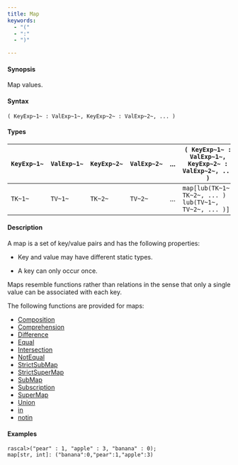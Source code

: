 ```yaml
---
title: Map
keywords:
  - "("
  - ":"
  - ")"

---
```


#### Synopsis

Map values.

#### Syntax

`( KeyExp~1~ : ValExp~1~, KeyExp~2~ : ValExp~2~, ... )`

#### Types

| `KeyExp~1~` | `ValExp~1~` | `KeyExp~2~` | `ValExp~2~` | ... | `( KeyExp~1~ : ValExp~1~, KeyExp~2~ : ValExp~2~, ... )`   |
| --- | --- | --- | --- | --- | --- |
| `TK~1~`     |  `TV~1~`    |  `TK~2~`    | `TV~2~`     | ... | `map[lub(TK~1~, TK~2~, ... ) , lub(TV~1~, TV~2~, ... )]`  |

#### Description

A map is a set of key/value pairs and has the following properties:

*  Key and value may have different static types.

*  A key can only occur once.

Maps resemble functions rather than relations in the sense that only a single value can be associated with each key.

The following functions are provided for maps:

* [Composition](../../../../Rascal/Expressions/Values/Map/Composition)
* [Comprehension](../../../../Rascal/Expressions/Values/Map/Comprehension)
* [Difference](../../../../Rascal/Expressions/Values/Map/Difference)
* [Equal](../../../../Rascal/Expressions/Values/Map/Equal)
* [Intersection](../../../../Rascal/Expressions/Values/Map/Intersection)
* [NotEqual](../../../../Rascal/Expressions/Values/Map/NotEqual)
* [StrictSubMap](../../../../Rascal/Expressions/Values/Map/StrictSubMap)
* [StrictSuperMap](../../../../Rascal/Expressions/Values/Map/StrictSuperMap)
* [SubMap](../../../../Rascal/Expressions/Values/Map/SubMap)
* [Subscription](../../../../Rascal/Expressions/Values/Map/Subscription)
* [SuperMap](../../../../Rascal/Expressions/Values/Map/SuperMap)
* [Union](../../../../Rascal/Expressions/Values/Map/Union)
* [in](../../../../Rascal/Expressions/Values/Map/in)
* [notin](../../../../Rascal/Expressions/Values/Map/notin)

#### Examples

```rascal-shell 
rascal>("pear" : 1, "apple" : 3, "banana" : 0);
map[str, int]: ("banana":0,"pear":1,"apple":3)
```

